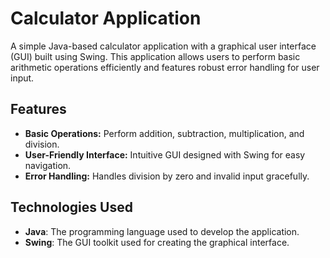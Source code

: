 # Calculator Application

A simple Java-based calculator application with a graphical user interface (GUI) built using Swing. This application allows users to perform basic arithmetic operations efficiently and features robust error handling for user input.

## Features

- **Basic Operations:** Perform addition, subtraction, multiplication, and division.
- **User-Friendly Interface:** Intuitive GUI designed with Swing for easy navigation.
- **Error Handling:** Handles division by zero and invalid input gracefully.

## Technologies Used

- **Java**: The programming language used to develop the application.
- **Swing**: The GUI toolkit used for creating the graphical interface.
